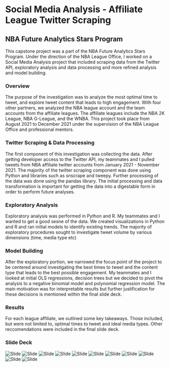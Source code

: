 # Social Media Analysis - Affiliate League Twitter Scraping 
## NBA Future Analytics Stars Program
This capstone project was a part of the NBA Future Analytics Stars Program. Under the direction of the NBA League Office, I worked on a Social Media Analysis project that included scraping data from the Twitter API, exploratory analysis and data processing and more refined analysis and model building.

### Overview
The purpose of the investigation was to analyze the most optimal time to tweet, and explore tweet content that leads to high engagement. With four other partners, we analyzed the NBA league account and the team accounts from the affiliate leagues. The affiliate leagues include the NBA 2K League, NBA G-League, and the WNBA. This project took place from August 2021 to December 2021 under the supervision of the NBA League Office and professional mentors. 

### Twitter Scraping & Data Processing
The first component of this investigation was collecting the data. After getting developer access to the Twitter API, my teammates and I pulled tweets from NBA affiliate twitter accounts from January 2021 - November 2021. The majority of the twitter scraping component was done using Python and libraries such as snscrape and tweepy. Further processing of the data was done using the pandas library. The initial processing and data transformation is important for getting the data into a digestable form in order to perform future analyses.

### Exploratory Analysis 
Exploratory analysis was performed in Python and R. My teammates and I wanted to get a good sesne of the data. We created visualizations in Python and R and ran initial models to identify existing trends. 
The majority of exploratory procedures sought to investigate tweet volume by various dimensions (time, media type etc)

### Model Building
After the exploratory portion, we narrowed the focus point of the project to be centered around investigating the best times to tweet and the content type that leads to the best possible engagement. My teammates and I looked at initial OLS regressions, decision trees but we decided to pivot the analysis to a negative binomial model and polynomial regression model. The main motivation was for interpretable results but further justification for these decisions is mentioned within the final slide deck.

### Results
For each league affiliate, we outlined some key takeaways. Those included, but were not limited to, optimal times to tweet and ideal media types. Other reccomendations were included in the final slide deck. 

### Slide Deck
![Slide](images/1.png)
![Slide](images/2.png)
![Slide](images/3.png)
![Slide](images/4.png)
![Slide](images/5.png)
![Slide](images/6.png)
![Slide](images/7.png)
![Slide](images/8.png)
![Slide](images/9.png)
![Slide](images/10.png)
![Slide](images/11.png)
